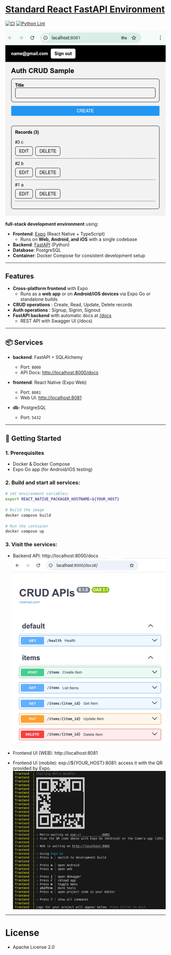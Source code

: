 # [Standard React FastAPI Environment](https://github.com/europanite/standard_react_fastapi_environment "Standard React FastAPI Environment")

[![CI](https://github.com/europanite/standard_react_fastapi_environment/actions/workflows/ci.yml/badge.svg)](https://github.com/europanite/standard_react_fastapi_environment/actions/workflows/ci.yml)
[![Python Lint](https://github.com/europanite/standard_react_fastapi_environment/actions/workflows/lint.yml/badge.svg)](https://github.com/europanite/standard_react_fastapi_environment/actions/workflows/lint.yml)

!["web_ui"](./assets/images/web_ui.png)

**full-stack development environment** using:

- **Frontend**: [Expo](https://expo.dev/) (React Native + TypeScript)  
  - Runs on **Web, Android, and iOS** with a single codebase
- **Backend**: [FastAPI](https://fastapi.tiangolo.com/) (Python)  
- **Database**: PostgreSQL  
- **Container**: Docker Compose for consistent development setup

---

## Features

- **Cross-platform frontend** with Expo  
  - Runs as a **web app** or on **Android/iOS devices** via Expo Go or standalone builds
- **CRUD operations** : Create, Read, Update, Delete records
- **Auth operations** : Signup, Signin, Signout
- **FastAPI backend** with automatic docs at [/docs](http://localhost:8000/docs)  
  - REST API with Swagger UI (/docs)

---

## 📦 Services

- **backend**: FastAPI + SQLAlchemy  
  - Port: `8000`  
  - API Docs: [http://localhost:8000/docs](http://localhost:8000/docs)

- **frontend**: React Native (Expo Web)  
  - Port: `8081`  
  - Web UI: [http://localhost:8081](http://localhost:8081)

- **db**: PostgreSQL  
  - Port: `5432`  

---

## 🚀 Getting Started

### 1. Prerequisites
- Docker & Docker Compose
- Expo Go app (for Android/iOS testing)

### 2. Build and start all services:

```bash
# set environment variables:
export REACT_NATIVE_PACKAGER_HOSTNAME=${YOUR_HOST}

# Build the image
docker compose build

# Run the container
docker compose up
```

### 3. Visit the services:

- Backend API: http://localhost:8000/docs
!["backend"](./assets/images/backend.png)

- Frontend UI (WEB): http://localhost:8081
- Frontend UI (mobile): exp://${YOUR_HOST}:8081: access it with the QR provided by Expo.
!["expo"](./assets/images/expo.png)

---
# License
- Apache License 2.0